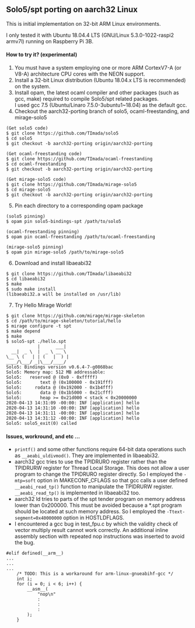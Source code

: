 ## Solo5/spt porting on aarch32 Linux

This is initial implementation on 32-bit ARM Linux environments.

I only tested it with Ubuntu 18.04.4 LTS (GNU/Linux 5.3.0-1022-raspi2 armv7l) running on Raspberry Pi 3B.

#### How to try it? (experimental)

1. You must have a system employing one or more ARM CortexV7-A (or V8-A) architecture CPU cores with the NEON support.
2. Install a 32-bit Linux distribution (Ubuntu 18.04.x LTS is recommended) on the system.
3. Install opam, the latest ocaml compiler and other packages  (such as gcc, make) required to compile Solo5/spt related packages.  
I used gcc 7.5 (Ubuntu/Linaro 7.5.0-3ubuntu1~18.04) as the default gcc.
4. Checkout the aarch32-porting branch of solo5, ocaml-freestanding, and mirage-solo5  
```
(Get solo5 code)
$ git clone https://github.com/TImada/solo5
$ cd solo5
$ git checkout -b aarch32-porting origin/aarch32-porting
```
```
(Get ocaml-freestanding code)
$ git clone https://github.com/TImada/ocaml-freestanding
$ cd ocaml-freestanding
$ git checkout -b aarch32-porting origin/aarch32-porting
```
```
(Get mirage-solo5 code)
$ git clone https://github.com/TImada/mirage-solo5
$ cd mirage-solo5
$ git checkout -b aarch32-porting origin/aarch32-porting
```
5. Pin each directory to a corresponding opam package
```
(solo5 pinning)
$ opam pin solo5-bindings-spt /path/to/solo5
```
```
(ocaml-freestanding pinning)
$ opam pin ocaml-freestanding /path/to/ocaml-freestanding
```
```
(mirage-solo5 pinning)
$ opam pin mirage-solo5 /path/to/mirage-solo5
```
6. Download and install libaeabi32
```
$ git clone https://github.com/TImada/libaeabi32
$ cd libaeabi32
$ make
$ sudo make install
(libaeabi32.a will be installed on /usr/lib)
```
7. Try Hello Mirage World!
```
$ git clone https://github.com/mirage/mirage-skeleton
$ cd /path/to/mirage-skeleton/tutorial/hello
$ mirage configure -t spt
$ make depend
$ make
$ solo5-spt ./hello.spt
            |      ___|
  __|  _ \  |  _ \ __ \
\__ \ (   | | (   |  ) |
____/\___/ _|\___/____/
Solo5: Bindings version v0.6.4-7-g0868bac
Solo5: Memory map: 512 MB addressable:
Solo5:   reserved @ (0x0 - 0xfffff)
Solo5:       text @ (0x100000 - 0x191fff)
Solo5:     rodata @ (0x192000 - 0x1b4fff)
Solo5:       data @ (0x1b5000 - 0x21cfff)
Solo5:       heap >= 0x21d000 < stack < 0x20000000
2020-04-13 14:31:09 -00:00: INF [application] hello
2020-04-13 14:31:10 -00:00: INF [application] hello
2020-04-13 14:31:11 -00:00: INF [application] hello
2020-04-13 14:31:12 -00:00: INF [application] hello
Solo5: solo5_exit(0) called
```

#### Issues, workround, and etc ...
- `printf()` and some other functions require 64-bit data operations such as `__aeabi_uldivmod()`. They are implemented in libaeabi32.
- aarch32 gcc tries to use the TPIDRURO register rather than the TPIDRURW register for Thread Local Storage. This does not allow a user program to change the TPIDRURO register directly. So I employed the `-mtp=soft` option in MAKECONF\_CFLAGS so that gcc calls a user defined `__aeabi_read_tp()` function to manipulate the TPIDRURW  register. `__aeabi_read_tp()` is implemented in libaeabi32 too.
- aarch32 ld tries to parts of the spt tender program on memory address lower than 0x200000. This must be avoided because a \*.spt program should be located at such memory address. So I employed the `-Ttext-segment=0x40000000` option in HOSTLDFLAGS.
- I encountered a gcc bug in test\_fpu.c by which the validity check of vector multiply result cannot work correctly. An additional inline assembly section with repeated nop instructions was inserted to avoid the bug.
```
#elif defined(__arm__)
...
...
...
    /* TODO: This is a workaround for arm-linux-gnueabihf-gcc */
    int i;
    for (i = 0; i < 6; i++) {
        __asm__(
            "nop\n"
            :
            :
            :
        );
    }
```
